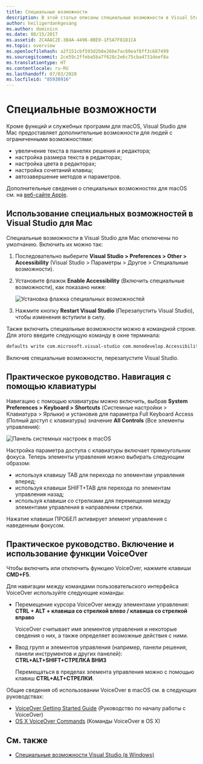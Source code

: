 ```yaml
---
title: Специальные возможности
description: В этой статье описаны специальные возможности в Visual Studio для Mac и способы их включения.
author: heiligerdankgesang
ms.author: dominicn
ms.date: 08/15/2017
ms.assetid: 2C4AAC2E-3B4A-4496-8BE0-1F5A7F81D1CA
ms.topic: overview
ms.openlocfilehash: a2f151cbf593d2b8e26be7ac60eaf8ff3c687499
ms.sourcegitcommit: 2ce59c2ffeba5ba7f628c2e6c75cba4731deef8a
ms.translationtype: HT
ms.contentlocale: ru-RU
ms.lasthandoff: 07/03/2020
ms.locfileid: "85938916"
---
```

# <a name="accessibility"></a>Специальные возможности

Кроме функций и служебных программ для macOS, Visual Studio для Mac предоставляет дополнительные возможности для людей с ограниченными возможностями:

- увеличение текста в панелях решения и редактора;
- настройка размера текста в редакторах;
- настройка цвета в редакторах;
- настройка сочетаний клавиш;
- автозавершение методов и параметров.

Дополнительные сведения о специальных возможностях для macOS см. на [веб-сайте Apple](https://www.apple.com/accessibility/mac/).

## <a name="using-accessibility-features-in-visual-studio-for-mac"></a>Использование специальных возможностей в Visual Studio для Mac

Специальные возможности в Visual Studio для Mac отключены по умолчанию. Включить их можно так:

1. Последовательно выберите **Visual Studio > Preferences > Other > Accessibility** (Visual Studio > Параметры > Другое > Специальные возможности).

2. Установите флажок **Enable Accessibility** (Включить специальные возможности), как показано ниже:

    ![Установка флажка специальных возможностей](media/accessibility-image1.png)

3. Нажмите кнопку **Restart Visual Studio** (Перезапустить Visual Studio), чтобы изменения вступили в силу.

Также включить специальные возможности можно в командной строке. Для этого введите следующую команду в окне терминала:

```bash
defaults write com.microsoft.visual-studio com.monodevelop.AccessibilityEnabled 1
```

Включив специальные возможности, перезапустите Visual Studio.

## <a name="how-to-use-keyboard-navigation"></a>Практическое руководство. Навигация с помощью клавиатуры

Навигацию с помощью клавиатуры можно включить, выбрав **System Preferences > Keyboard > Shortcuts** (Системные настройки > Клавиатура > Ярлыки) и установив для параметра Full Keyboard Access (Полный доступ с клавиатуры) значение **All Controls** (Все элементы управления):

![Панель системных настроек в macOS](media/accessibility-image2.png)

Настройка параметра доступа с клавиатуры включает прямоугольник фокуса. Теперь элементы управления можно выбирать следующим образом:

- используя клавишу TAB для перехода по элементам управления вперед;
- используя клавиши SHIFT+TAB для перехода по элементам управления назад;
- используя клавиши со стрелками для перемещения между элементами управления в направлении стрелки.

Нажатие клавиши ПРОБЕЛ активирует элемент управления с наведенным фокусом.

## <a name="how-to-enable-and-use-voice-over"></a>Практическое руководство. Включение и использование функции VoiceOver

Чтобы включить или отключить функцию VoiceOver, нажмите клавиши **CMD+F5**.

Для навигации между командами пользовательского интерфейса VoiceOver используйте следующие команды:

- Перемещение курсора VoiceOver между элементами управления: **CTRL + ALT + клавиша со стрелкой влево / клавиша со стрелкой вправо**

   VoiceOver считывает имя элементов управления и некоторые сведения о них, а также определяет возможные действия с ними.

- Ввод групп и элементов управления (например, панели решения, панели инструментов и других панелей): **CTRL+ALT+SHIFT+СТРЕЛКА ВНИЗ**

   Перемещаться в пределах элемента управления можно с помощью клавиш **CTRL+ALT+СТРЕЛКИ**.

Общие сведения об использовании VoiceOver в macOS см. в следующих руководствах:

- [VoiceOver Getting Started Guide](https://help.apple.com/voiceover/info/guide/10.12/) (Руководство по началу работы с VoiceOver)
- [OS X VoiceOver Commands](https://lab.dotjay.com/notes/voiceover-commands/) (Команды VoiceOver в OS X)

## <a name="see-also"></a>См. также

- [Специальные возможности Visual Studio (в Windows)](/visualstudio/ide/reference/accessibility-features-of-visual-studio)